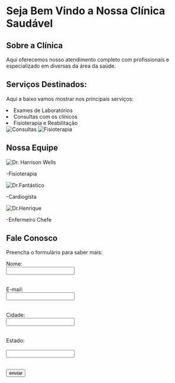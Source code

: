<!DOCTYPE html
<html lang="pt-BR">
<head>
 <title>Seja Bem Vindo a Nossa Clínica Saudável HTML</title>
 
</head>
<body>

<h1>Seja Bem Vindo a Nossa Clínica Saudável</h1>
 
 <h2>Sobre a Clínica</h2>
 <p>Aqui oferecemos nosso atendimento completo com profissionais e especializado em diversas da área da saúde.


 <section>
  <h2>Serviços Destinados:</h2>
  <div class="servico"
   <div class="servico">
    <p>Aqui a baixo vamos mostrar nos principais serviços:</p>
    </div>
    <div class="servico"
     <img src="Fisioterapia.jpg" alt="Reunião de Fisioterapia" width="100%">
    <li>Exames de Laboratórios</li>
    <li>Consultas com os clínicos</li>
    <li>Fisioterapia e Reabilitação</li>
  <img src="servico1.jpg" alt=Consultas com os clínicos width
    </div>
<img src="servico2.jpg" alt=Fisioterapia width
  </div>
 </div>
<section>
  <h2>Nossa Equipe</h2>
  <div class="equipe">
   <div class="membro">
    <img src="médico1.jpg"alt="Dr. Harrison Wells">
    <p>-Fisioterapia</p>
  </div>
  <div class="membro">
   <img src="médico2.jpg" alt="Dr.Fantástico">
   <p>-Cardiogista</p>
  </div>
  </div class="membro">
   <img src "médico3.jpg" alt="Dr.Henrique">
   <p>-Enfermeiro Chefe</p>
  
   
</div>
</div>
</section>
   <h2>Fale Conosco</h2>
   <p>Preencha o formulário para saber mais:</p>

  <form>
   <label for="nome">Nome:</label><br>
   <input type="text" id="nome"name="nome"><br ><br>
  
  <label for="email">E-mail:</label><br>
  <input type="email" id="email" name="email"><br><br>

  <label for="cidade">Cidade:</label><br>
  <input type="text" id="cidade" name="cidade"><br><br>

  <label for="estado">Estado:</label><br><br>
  <input type="text" id="estado" name="estado"><br><br>

  <input type="submit" value="enviar"></form>
  
  </body>
  </html>
